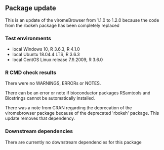 ## Package update
This is an update of the viromeBrowser from 1.1.0 to 1.2.0 because the code from the rbokeh package has been completely replaced
  
### Test environments
* local Windows 10, R 3.6.3, R 4.1.0
* local Ubuntu 18.04.4 LTS, R 3.6.3
* local CentOS Linux release 7.9.2009, R 3.6.0


### R CMD check results
There were no WARNINGS, ERRORs or NOTES.

There can be an error or note if bioconductor packages RSamtools and Biostrings cannot be automatically installed.

There was a note from CRAN regarding the deprecation of the viromebrowser package because of the deprecated 'rbokeh' package. This update removes that dependency.

### Downstream dependencies
There are currently no downstream dependencies for this package